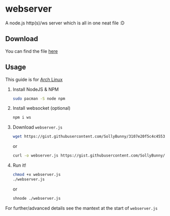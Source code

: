 # webserver
A node.js http(s)/ws server which is all in one neat file :D
## Download
You can find the file [here](https://gist.github.com/SollyBunny/3107e20f5c4c45532e37cc800aa984a1/)
## Usage
This guide is for [Arch Linux](https://archlinux.org/)
1. Install NodeJS & NPM  
	```sh
	sudo pacman -S node npm
	```
1. Install websocket (optional)  
	```sh
	npm i ws
	```
1. Download `webserver.js`  
	```sh
	wget https://gist.githubusercontent.com/SollyBunny/3107e20f5c4c45532e37cc800aa984a1/raw/c4d4cd419bc8fd5f10eff6ae7f340057ec79f2ea/webserver.js
	```  
	or  
	```sh
	curl -o webserver.js https://gist.githubusercontent.com/SollyBunny/3107e20f5c4c45532e37cc800aa984a1/raw/c4d4cd419bc8fd5f10eff6ae7f340057ec79f2ea/webserver.js
	```
1. Run it!  
	```sh
	chmod +x webserver.js
	./webserver.js
	```  
	or  
	```sh
	shnode ./webserver.js
	```
For further/advanced details see the mantext at the start of `webserver.js`
